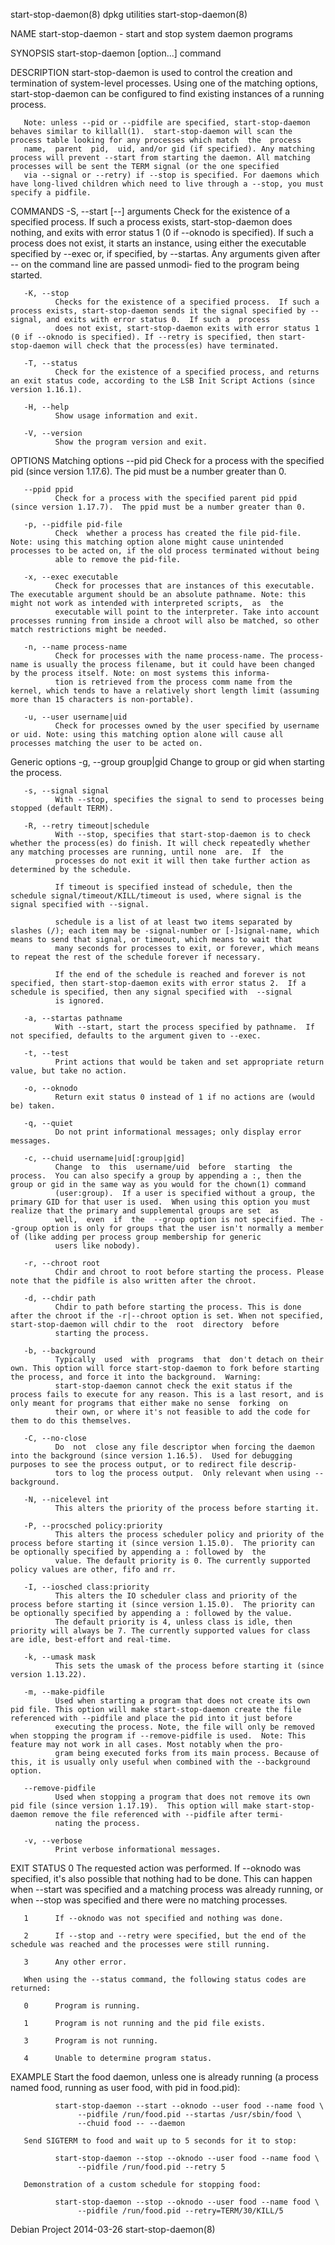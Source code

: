 start-stop-daemon(8)                                                                          dpkg utilities                                                                         start-stop-daemon(8)

NAME
       start-stop-daemon - start and stop system daemon programs

SYNOPSIS
       start-stop-daemon [option...] command

DESCRIPTION
       start-stop-daemon is used to control the creation and termination of system-level processes.  Using one of the matching options, start-stop-daemon can be configured to find existing instances of
       a running process.

       Note: unless --pid or --pidfile are specified, start-stop-daemon behaves similar to killall(1).  start-stop-daemon will scan the process table looking for any processes which match  the  process
       name,  parent  pid,  uid, and/or gid (if specified). Any matching process will prevent --start from starting the daemon. All matching processes will be sent the TERM signal (or the one specified
       via --signal or --retry) if --stop is specified. For daemons which have long-lived children which need to live through a --stop, you must specify a pidfile.

COMMANDS
       -S, --start [--] arguments
              Check for the existence of a specified process.  If such a process exists, start-stop-daemon does nothing, and exits with error status 1 (0 if --oknodo is specified).  If such  a  process
              does not exist, it starts an instance, using either the executable specified by --exec or, if specified, by --startas.  Any arguments given after -- on the command line are passed unmodi‐
              fied to the program being started.

       -K, --stop
              Checks for the existence of a specified process.  If such a process exists, start-stop-daemon sends it the signal specified by --signal, and exits with error status 0.  If such a  process
              does not exist, start-stop-daemon exits with error status 1 (0 if --oknodo is specified). If --retry is specified, then start-stop-daemon will check that the process(es) have terminated.

       -T, --status
              Check for the existence of a specified process, and returns an exit status code, according to the LSB Init Script Actions (since version 1.16.1).

       -H, --help
              Show usage information and exit.

       -V, --version
              Show the program version and exit.

OPTIONS
   Matching options
       --pid pid
              Check for a process with the specified pid (since version 1.17.6).  The pid must be a number greater than 0.

       --ppid ppid
              Check for a process with the specified parent pid ppid (since version 1.17.7).  The ppid must be a number greater than 0.

       -p, --pidfile pid-file
              Check  whether a process has created the file pid-file. Note: using this matching option alone might cause unintended processes to be acted on, if the old process terminated without being
              able to remove the pid-file.

       -x, --exec executable
              Check for processes that are instances of this executable. The executable argument should be an absolute pathname. Note: this might not work as intended with interpreted scripts,  as  the
              executable will point to the interpreter. Take into account processes running from inside a chroot will also be matched, so other match restrictions might be needed.

       -n, --name process-name
              Check for processes with the name process-name. The process-name is usually the process filename, but it could have been changed by the process itself. Note: on most systems this informa‐
              tion is retrieved from the process comm name from the kernel, which tends to have a relatively short length limit (assuming more than 15 characters is non-portable).

       -u, --user username|uid
              Check for processes owned by the user specified by username or uid. Note: using this matching option alone will cause all processes matching the user to be acted on.

   Generic options
       -g, --group group|gid
              Change to group or gid when starting the process.

       -s, --signal signal
              With --stop, specifies the signal to send to processes being stopped (default TERM).

       -R, --retry timeout|schedule
              With --stop, specifies that start-stop-daemon is to check whether the process(es) do finish. It will check repeatedly whether any matching processes are running, until none  are.  If  the
              processes do not exit it will then take further action as determined by the schedule.

              If timeout is specified instead of schedule, then the schedule signal/timeout/KILL/timeout is used, where signal is the signal specified with --signal.

              schedule is a list of at least two items separated by slashes (/); each item may be -signal-number or [-]signal-name, which means to send that signal, or timeout, which means to wait that
              many seconds for processes to exit, or forever, which means to repeat the rest of the schedule forever if necessary.

              If the end of the schedule is reached and forever is not specified, then start-stop-daemon exits with error status 2.  If a schedule is specified, then any signal specified with  --signal
              is ignored.

       -a, --startas pathname
              With --start, start the process specified by pathname.  If not specified, defaults to the argument given to --exec.

       -t, --test
              Print actions that would be taken and set appropriate return value, but take no action.

       -o, --oknodo
              Return exit status 0 instead of 1 if no actions are (would be) taken.

       -q, --quiet
              Do not print informational messages; only display error messages.

       -c, --chuid username|uid[:group|gid]
              Change  to  this  username/uid  before  starting  the  process.  You can also specify a group by appending a :, then the group or gid in the same way as you would for the chown(1) command
              (user:group).  If a user is specified without a group, the primary GID for that user is used.  When using this option you must realize that the primary and supplemental groups are set  as
              well,  even  if  the  --group option is not specified. The --group option is only for groups that the user isn't normally a member of (like adding per process group membership for generic
              users like nobody).

       -r, --chroot root
              Chdir and chroot to root before starting the process. Please note that the pidfile is also written after the chroot.

       -d, --chdir path
              Chdir to path before starting the process. This is done after the chroot if the -r|--chroot option is set. When not specified, start-stop-daemon will chdir to the  root  directory  before
              starting the process.

       -b, --background
              Typically  used  with  programs  that  don't detach on their own. This option will force start-stop-daemon to fork before starting the process, and force it into the background.  Warning:
              start-stop-daemon cannot check the exit status if the process fails to execute for any reason. This is a last resort, and is only meant for programs that either make no sense  forking  on
              their own, or where it's not feasible to add the code for them to do this themselves.

       -C, --no-close
              Do  not  close any file descriptor when forcing the daemon into the background (since version 1.16.5).  Used for debugging purposes to see the process output, or to redirect file descrip‐
              tors to log the process output.  Only relevant when using --background.

       -N, --nicelevel int
              This alters the priority of the process before starting it.

       -P, --procsched policy:priority
              This alters the process scheduler policy and priority of the process before starting it (since version 1.15.0).  The priority can be optionally specified by appending a : followed by  the
              value. The default priority is 0. The currently supported policy values are other, fifo and rr.

       -I, --iosched class:priority
              This alters the IO scheduler class and priority of the process before starting it (since version 1.15.0).  The priority can be optionally specified by appending a : followed by the value.
              The default priority is 4, unless class is idle, then priority will always be 7. The currently supported values for class are idle, best-effort and real-time.

       -k, --umask mask
              This sets the umask of the process before starting it (since version 1.13.22).

       -m, --make-pidfile
              Used when starting a program that does not create its own pid file. This option will make start-stop-daemon create the file referenced with --pidfile and place the pid into it just before
              executing the process. Note, the file will only be removed when stopping the program if --remove-pidfile is used.  Note: This feature may not work in all cases. Most notably when the pro‐
              gram being executed forks from its main process. Because of this, it is usually only useful when combined with the --background option.

       --remove-pidfile
              Used when stopping a program that does not remove its own pid file (since version 1.17.19).  This option will make start-stop-daemon remove the file referenced with --pidfile after termi‐
              nating the process.

       -v, --verbose
              Print verbose informational messages.

EXIT STATUS
       0      The  requested  action  was  performed.  If  --oknodo was specified, it's also possible that nothing had to be done.  This can happen when --start was specified and a matching process was
              already running, or when --stop was specified and there were no matching processes.

       1      If --oknodo was not specified and nothing was done.

       2      If --stop and --retry were specified, but the end of the schedule was reached and the processes were still running.

       3      Any other error.

       When using the --status command, the following status codes are returned:

       0      Program is running.

       1      Program is not running and the pid file exists.

       3      Program is not running.

       4      Unable to determine program status.

EXAMPLE
       Start the food daemon, unless one is already running (a process named food, running as user food, with pid in food.pid):

              start-stop-daemon --start --oknodo --user food --name food \
                   --pidfile /run/food.pid --startas /usr/sbin/food \
                   --chuid food -- --daemon

       Send SIGTERM to food and wait up to 5 seconds for it to stop:

              start-stop-daemon --stop --oknodo --user food --name food \
                   --pidfile /run/food.pid --retry 5

       Demonstration of a custom schedule for stopping food:

              start-stop-daemon --stop --oknodo --user food --name food \
                   --pidfile /run/food.pid --retry=TERM/30/KILL/5

Debian Project                                                                                  2014-03-26                                                                           start-stop-daemon(8)

